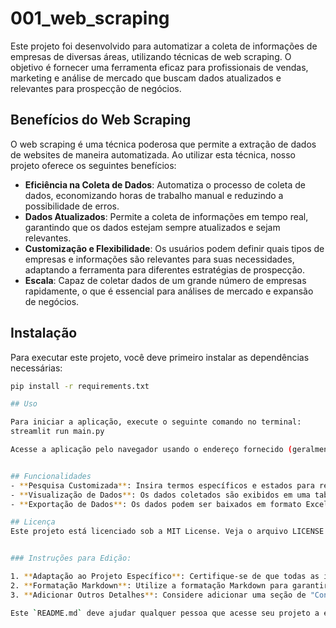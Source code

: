 # 001_web_scraping
Este projeto foi desenvolvido para automatizar a coleta de informações de empresas de diversas áreas, utilizando técnicas de web scraping. O objetivo é fornecer uma ferramenta eficaz para profissionais de vendas, marketing e análise de mercado que buscam dados atualizados e relevantes para prospecção de negócios.

## Benefícios do Web Scraping

O web scraping é uma técnica poderosa que permite a extração de dados de websites de maneira automatizada. Ao utilizar esta técnica, nosso projeto oferece os seguintes benefícios:

- **Eficiência na Coleta de Dados**: Automatiza o processo de coleta de dados, economizando horas de trabalho manual e reduzindo a possibilidade de erros.
- **Dados Atualizados**: Permite a coleta de informações em tempo real, garantindo que os dados estejam sempre atualizados e sejam relevantes.
- **Customização e Flexibilidade**: Os usuários podem definir quais tipos de empresas e informações são relevantes para suas necessidades, adaptando a ferramenta para diferentes estratégias de prospecção.
- **Escala**: Capaz de coletar dados de um grande número de empresas rapidamente, o que é essencial para análises de mercado e expansão de negócios.

## Instalação

Para executar este projeto, você deve primeiro instalar as dependências necessárias:

```bash
pip install -r requirements.txt

## Uso

Para iniciar a aplicação, execute o seguinte comando no terminal:
streamlit run main.py

Acesse a aplicação pelo navegador usando o endereço fornecido (geralmente http://localhost:8501). Use a interface do Streamlit para inserir termos de pesquisa e obter dados de empresas em tempo real


## Funcionalidades
- **Pesquisa Customizada**: Insira termos específicos e estados para refinar a busca por empresas.
- **Visualização de Dados**: Os dados coletados são exibidos em uma tabela interativa.
- **Exportação de Dados**: Os dados podem ser baixados em formato Excel para análise offline ou integrações com outras ferramentas.

## Licença
Este projeto está licenciado sob a MIT License. Veja o arquivo LICENSE para mais detalhes.


### Instruções para Edição:

1. **Adaptação ao Projeto Específico**: Certifique-se de que todas as informações e comandos estejam corretos conforme o contexto do seu projeto.
2. **Formatação Markdown**: Utilize a formatação Markdown para garantir que o arquivo `README.md` seja bem apresentado no GitHub ou em outras plataformas que suportem Markdown.
3. **Adicionar Outros Detalhes**: Considere adicionar uma seção de "Contribuições", "Autores" ou "Agradecimentos" se achar pertinente.

Este `README.md` deve ajudar qualquer pessoa que acesse seu projeto a entender rapidamente seus objetivos, como configurá-lo e começar a usá-lo, além de destacar os benefícios do web scraping aplicados à prospecção de empresas.
